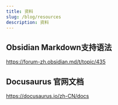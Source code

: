 ```yaml
---
title: 资料
slug: /blog/resources
description: 资料
---
```


## Obsidian Markdown支持语法

https://forum-zh.obsidian.md/t/topic/435

## Docusaurus 官网文档

https://docusaurus.io/zh-CN/docs